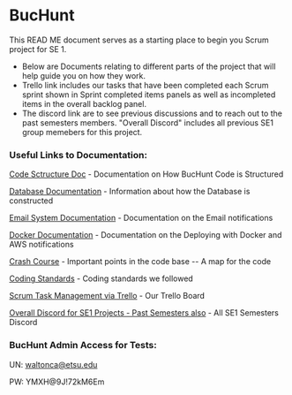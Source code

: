 # BucHunt
This READ ME document serves as a starting place to begin you Scrum project for SE 1.
  - Below are Documents relating to different parts of the project that will help guide you on how they work.
  - Trello link includes our tasks that have been completed each Scrum sprint shown in Sprint completed items panels as well as incompleted items in the overall backlog panel.
  - The discord link are to see previous discussions and to reach out to the past semesters members. "Overall Discord" includes all previous SE1 group memebers for this project.


### Useful Links to Documentation:

[Code Sctructure Doc](Documentation/Code%20Structure%20Documentation.pdf) - Documentation on How BucHunt Code is Structured

[Database Documentation](Documentation/Database%20Documentation.pdf) - Information about how the Database is constructed

[Email System Documentation](Documentation/Email%20System%20Documentation.pdf) - Documentation on the Email notifications

[Docker Documentation](Documentation/Updated%20AWS%20and%20Docker%20Deployment%20Steps.pdf) - Documentation on the Deploying with Docker and AWS notifications

[Crash Course](Documentation/ScavengeRUs%20Crash%20Course%20Document.pdf) - Important points in the code base -- A map for the code

[Coding Standards](Documentation/Coding%20Standards.pdf) - Coding standards we followed

[Scrum Task Management via Trello]([https://trello.com/invite/b/Ams1YaTs/ATTI9ddc7b9ef33c1773008326bcd53c57a25407114D/scrum-diddly-umptious](https://trello.com/invite/b/P00pWw6A/ATTIb24b457a2027857ed4361c776b7dab09F24C8186/se)) - Our Trello Board

[Overall Discord for SE1 Projects - Past Semesters also](https://discord.gg/RchHgFK2S2) - All SE1 Semesters Discord


### BucHunt Admin Access for Tests:
 UN: waltonca@etsu.edu
 
 PW: YMXH@9J!72kM6Em



